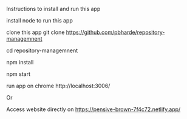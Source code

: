 Instructions to install and run this app

install node to run this app

clone this app git clone https://github.com/pbharde/repository-managemnent

cd repository-managemnent

npm install

npm start

run app on chrome http://localhost:3006/


Or

Access website directly on https://pensive-brown-7f4c72.netlify.app/
